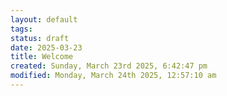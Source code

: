 ```yaml
---
layout: default
tags: 
status: draft
date: 2025-03-23
title: Welcome
created: Sunday, March 23rd 2025, 6:42:47 pm
modified: Monday, March 24th 2025, 12:57:10 am
---
```

